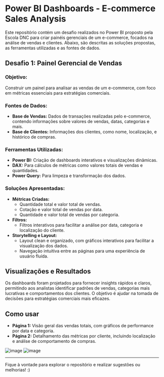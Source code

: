 # Power BI Dashboards - E-commerce Sales Analysis

Este repositório contém um desafio realizados no Power BI proposto pela Escola DNC para criar painéis gerenciais de um e-commerce, focados na análise de vendas e clientes. Abaixo, são descritas as soluções propostas, as ferramentas utilizadas e as fontes de dados.

## Desafio 1: Painel Gerencial de Vendas

### **Objetivo:**  
Construir um painel para analisar as vendas de um e-commerce, com foco em métricas essenciais para estratégias comerciais.

### **Fontes de Dados:**  
- **Base de Vendas:** Dados de transações realizadas pelo e-commerce, contendo informações sobre valores de vendas, datas, categorias e mais.
- **Base de Clientes:** Informações dos clientes, como nome, localização, e histórico de compras.

### **Ferramentas Utilizadas:**  
- **Power BI:** Criação de dashboards interativos e visualizações dinâmicas.
- **DAX:** Para cálculos de métricas como valores totais de vendas e quantidades.
- **Power Query:** Para limpeza e transformação dos dados.

### **Soluções Apresentadas:**  
- **Métricas Criadas:**  
  - Quantidade total e valor total de vendas.
  - Cotação e valor total de vendas por data.
  - Quantidade e valor total de vendas por categoria.
- **Filtros:**  
  - Filtros interativos para facilitar a análise por data, categoria e localização do cliente.
- **Storytelling e Layout:**  
  - Layout clean e organizado, com gráficos interativos para facilitar a visualização dos dados.
  - Navegação intuitiva entre as páginas para uma experiência de usuário fluída.

## Visualizações e Resultados  
Os dashboards foram projetados para fornecer insights rápidos e claros, permitindo aos analistas identificar padrões de vendas, categorias mais lucrativas e comportamentos dos clientes. O objetivo é ajudar na tomada de decisões para estratégias comerciais mais eficazes.



## Como usar  
- **Página 1:** Visão geral das vendas totais, com gráficos de performance por data e categoria.  
- **Página 2:** Detalhamento das métricas por cliente, incluindo localização e análise de comportamento de compras.

![image](https://github.com/user-attachments/assets/e1b15800-0e3d-4066-9707-a7d520dc3c3e)
![image](https://github.com/user-attachments/assets/8f8a3839-1aad-45a2-bff5-cc4f85d6accc)

---

Fique à vontade para explorar o repositório e realizar sugestões ou melhorias! :)
